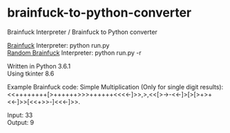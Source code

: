 # brainfuck-to-python-converter
Brainfuck Interpreter / Brainfuck to Python converter 


[Brainfuck](https://esolangs.org/wiki/Brainfuck) Interpreter: python run.py  
[Random Brainfuck](https://esolangs.org/wiki/Random_Brainfuck) Interpreter: python run.py -r      

Written in Python 3.6.1  
Using tkinter 8.6

Example Brainfuck code: Simple Multiplication (Only for single digit results):  
<<++++++++[>++++++>>>++++++<<<<-]>>,>,<<[>->-<<-]>[>[>+>+<<-]>>[<<+>>-]<<<-]>>.

Input: 33  
Output: 9
